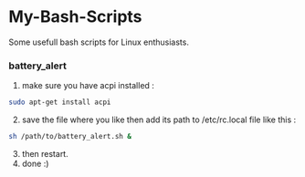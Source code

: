# My-Bash-Scripts
Some usefull bash scripts for Linux enthusiasts.

### battery_alert
1. make sure you have acpi installed :
```bash
sudo apt-get install acpi
```
2. save the file where you like then add its path to /etc/rc.local file like this :
```bash
sh /path/to/battery_alert.sh &
```
3. then restart.
4. done :)

